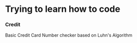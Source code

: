 # Trying to learn how to code

### Credit
Basic Credit Card Number checker based on Luhn's Algorithm
